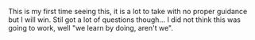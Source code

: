 This is my first time seeing this, it is a lot to take with no proper guidance but I will win. Stil got a lot of questions though...
I did not think this was going to work, well "we learn by doing, aren't we".
